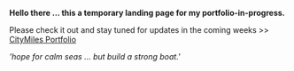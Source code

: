 **Hello there … this a temporary landing page for my portfolio-in-progress.**

Please check it out and stay tuned for updates in the coming weeks >> <a href="https://citymiles.github.io/portfolio/index.html">CityMiles Portfolio</a>

*'hope for calm seas ... but build a strong boat.'*
